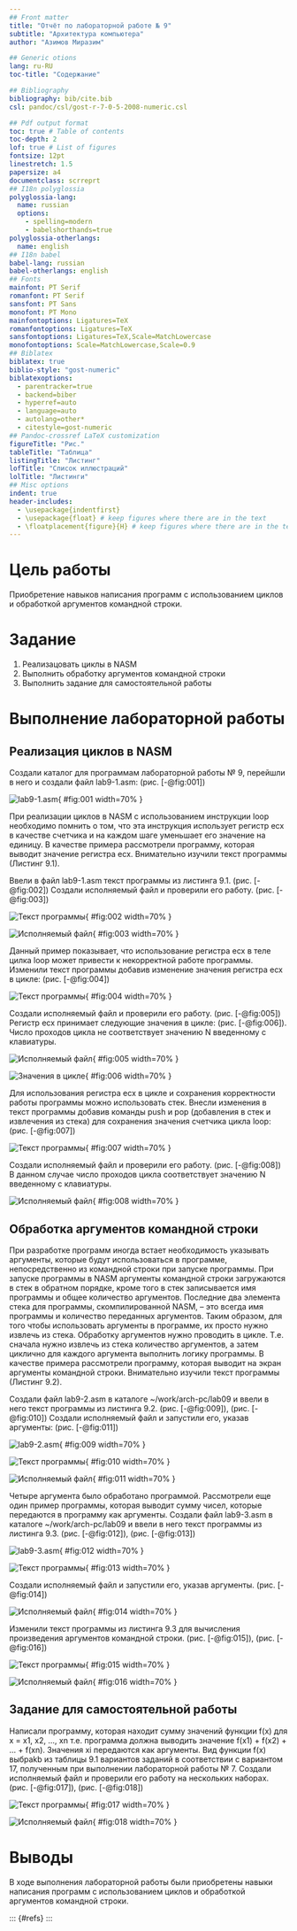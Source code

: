 ```yaml
---
## Front matter
title: "Отчёт по лабораторной работе № 9"
subtitle: "Архитектура компьютера"
author: "Азимов Миразим"

## Generic otions
lang: ru-RU
toc-title: "Содержание"

## Bibliography
bibliography: bib/cite.bib
csl: pandoc/csl/gost-r-7-0-5-2008-numeric.csl

## Pdf output format
toc: true # Table of contents
toc-depth: 2
lof: true # List of figures
fontsize: 12pt
linestretch: 1.5
papersize: a4
documentclass: scrreprt
## I18n polyglossia
polyglossia-lang:
  name: russian
  options:
	- spelling=modern
	- babelshorthands=true
polyglossia-otherlangs:
  name: english
## I18n babel
babel-lang: russian
babel-otherlangs: english
## Fonts
mainfont: PT Serif
romanfont: PT Serif
sansfont: PT Sans
monofont: PT Mono
mainfontoptions: Ligatures=TeX
romanfontoptions: Ligatures=TeX
sansfontoptions: Ligatures=TeX,Scale=MatchLowercase
monofontoptions: Scale=MatchLowercase,Scale=0.9
## Biblatex
biblatex: true
biblio-style: "gost-numeric"
biblatexoptions:
  - parentracker=true
  - backend=biber
  - hyperref=auto
  - language=auto
  - autolang=other*
  - citestyle=gost-numeric
## Pandoc-crossref LaTeX customization
figureTitle: "Рис."
tableTitle: "Таблица"
listingTitle: "Листинг"
lofTitle: "Список иллюстраций"
lolTitle: "Листинги"
## Misc options
indent: true
header-includes:
  - \usepackage{indentfirst}
  - \usepackage{float} # keep figures where there are in the text
  - \floatplacement{figure}{H} # keep figures where there are in the text
---
```


# Цель работы

Приобретение навыков написания программ с использованием циклов и
обработкой аргументов командной строки.

# Задание
1. Реализацовать циклы в NASM
2. Выполнить обработку аргументов командной строки
3. Выполнить задание для самостоятельной работы

# Выполнение лабораторной работы

## Реализация циклов в NASM

Создали каталог для программам лабораторной работы № 9, перейшли в
него и создали файл lab9-1.asm: (рис. [-@fig:001])

![lab9-1.asm](image/1.png){ #fig:001 width=70% }

При реализации циклов в NASM с использованием инструкции loop необходимо помнить о том, что эта инструкция использует регистр ecx в качестве
счетчика и на каждом шаге уменьшает его значение на единицу. В качестве
примера рассмотрели программу, которая выводит значение регистра ecx. Внимательно изучили текст программы (Листинг 9.1).

Ввели в файл lab9-1.asm текст программы из листинга 9.1. (рис. [-@fig:002]) Создали исполняемый файл и проверили его работу. (рис. [-@fig:003])

![Текст программы](image/2.png){ #fig:002 width=70% }

![Исполняемый файл](image/3.png){ #fig:003 width=70% }

Данный пример показывает, что использование регистра ecx в теле цилка
loop может привести к некорректной работе программы. Изменили текст программы добавив изменение значения регистра ecx в цикле: (рис. [-@fig:004])

![Текст программы](image/4.png){ #fig:004 width=70% }

Создали исполняемый файл и проверили его работу. (рис. [-@fig:005])
Регистр ecx принимает следующие значения в цикле: (рис. [-@fig:006]). Число проходов цикла не соответствует значению N введенному с клавиатуры.

![Исполняемый файл](image/5.png){ #fig:005 width=70% }

![Значения в цикле](image/6.png){ #fig:006 width=70% }

Для использования регистра ecx в цикле и сохранения корректности работы
программы можно использовать стек. Внесли изменения в текст программы
добавив команды push и pop (добавления в стек и извлечения из стека) для
сохранения значения счетчика цикла loop: (рис. [-@fig:007])

![Текст программы](image/7.png){ #fig:007 width=70% }

Создали исполняемый файл и проверили его работу. (рис. [-@fig:008]) В данном случае число проходов цикла соответствует значению N введенному с клавиатуры.

![Исполняемый файл](image/8.png){ #fig:008 width=70% }

## Обработка аргументов командной строки

При разработке программ иногда встает необходимость указывать аргументы,
которые будут использоваться в программе, непосредственно из командной
строки при запуске программы.
При запуске программы в NASM аргументы командной строки загружаются
в стек в обратном порядке, кроме того в стек записывается имя программы и
общее количество аргументов. Последние два элемента стека для программы,
скомпилированной NASM, – это всегда имя программы и количество переданных аргументов.
Таким образом, для того чтобы использовать аргументы в программе, их просто нужно извлечь из стека. Обработку аргументов нужно проводить в цикле.
Т.е. сначала нужно извлечь из стека количество аргументов, а затем циклично
для каждого аргумента выполнить логику программы. В качестве примера рассмотрели программу, которая выводит на экран аргументы командной строки.
Внимательно изучили текст программы (Листинг 9.2).

Создали файл lab9-2.asm в каталоге ~/work/arch-pc/lab09 и ввели в него
текст программы из листинга 9.2. (рис. [-@fig:009]), (рис. [-@fig:010]) 
Создали исполняемый файл и запустили его, указав аргументы: (рис. [-@fig:011]) 

![lab9-2.asm](image/9.png){ #fig:009 width=70% }

![Текст программы](image/10.png){ #fig:010 width=70% }

![Исполняемый файл](image/11.png){ #fig:011 width=70% }

Четыре аргумента было обработано программой.
Рассмотрели еще один пример программы, которая выводит сумму чисел,
которые передаются в программу как аргументы. Создали файл lab9-3.asm в каталоге ~/work/arch-pc/lab09 и ввели в него текст программы из листинга 9.3. (рис. [-@fig:012]), (рис. [-@fig:013])

![lab9-3.asm](image/12.png){ #fig:012 width=70% }

![Текст программы](image/13.png){ #fig:013 width=70% }

Создали исполняемый файл и запустили его, указав аргументы. (рис. [-@fig:014])

![Исполняемый файл](image/14.png){ #fig:014 width=70% }

Изменили текст программы из листинга 9.3 для вычисления произведения
аргументов командной строки. (рис. [-@fig:015]), (рис. [-@fig:016])

![Текст программы](image/15.png){ #fig:015 width=70% }

![Исполняемый файл](image/16.png){ #fig:016 width=70% }

## Задание для самостоятельной работы

Написали программу, которая находит сумму значений функции f(x)
для x = x1, x2, ..., xn т.е. программа должна выводить значение f(x1) + f(x2) + ... + f(xn). Значения xi передаются как аргументы. Вид функции f(x)
выбраkb из таблицы 9.1 вариантов заданий в соответствии с вариантом 17, полученным при выполнении лабораторной работы № 7. Создали исполняемый файл и проверили его работу на нескольких наборах. (рис. [-@fig:017]), (рис. [-@fig:018])

![Текст программы](image/17.png){ #fig:017 width=70% }

![Исполняемый файл](image/18.png){ #fig:018 width=70% }

# Выводы

В ходе выполнения лабораторной работы были приобретены навыки написания программ с использованием циклов и обработкой аргументов командной строки.

::: {#refs}
:::
